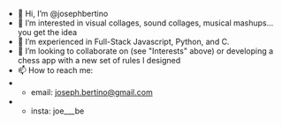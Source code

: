 - 👋 Hi, I’m @josephbertino
- 👀 I’m interested in visual collages, sound collages, musical mashups... you get the idea
- 🌱 I’m experienced in Full-Stack Javascript, Python, and C.
- 💞️ I’m looking to collaborate on (see "Interests" above) or developing a chess app with a new set of rules I designed
- 📫 How to reach me:
- - email: joseph.bertino@gmail.com
- - insta: joe___be

<!---
josephbertino/josephbertino is a ✨ special ✨ repository because its `README.md` (this file) appears on your GitHub profile.
You can click the Preview link to take a look at your changes.
--->
